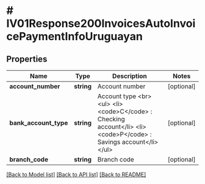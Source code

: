 # # IV01Response200InvoicesAutoInvoicePaymentInfoUruguayan

## Properties

Name | Type | Description | Notes
------------ | ------------- | ------------- | -------------
**account_number** | **string** | Account number | [optional]
**bank_account_type** | **string** | Account type &lt;br&gt; &lt;ul&gt;     &lt;li&gt;&lt;code&gt;C&lt;/code&gt; : Checking account&lt;/li&gt;     &lt;li&gt;&lt;code&gt;P&lt;/code&gt; : Savings account&lt;/li&gt; &lt;/ul&gt; | [optional]
**branch_code** | **string** | Branch code | [optional]

[[Back to Model list]](../../README.md#models) [[Back to API list]](../../README.md#endpoints) [[Back to README]](../../README.md)
